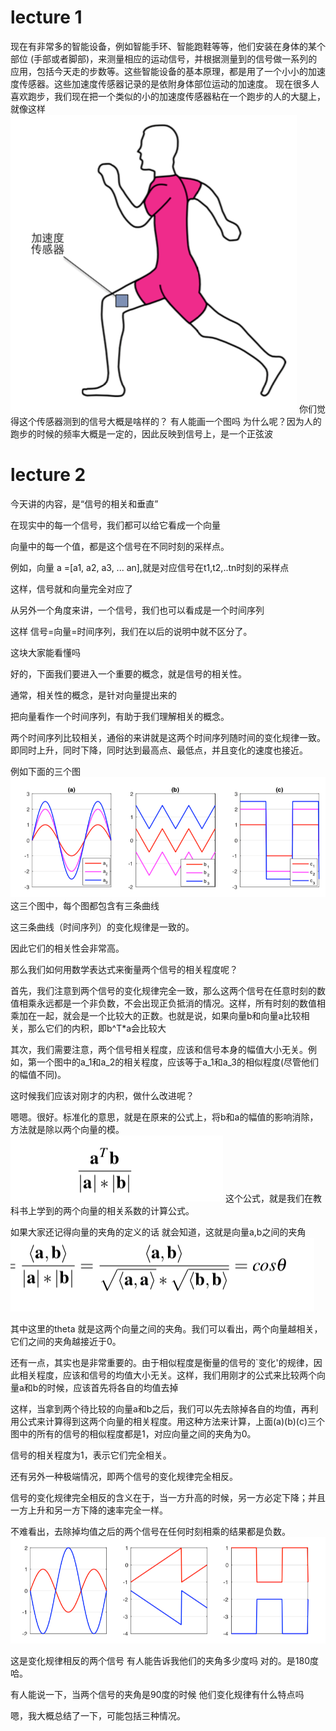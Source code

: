 # lecture 1

现在有非常多的智能设备，例如智能手环、智能跑鞋等等，他们安装在身体的某个部位 (手部或者脚部)，来测量相应的运动信号，并根据测量到的信号做一系列的应用，包括今天走的步数等。这些智能设备的基本原理，都是用了一个小小的加速度传感器。这些加速度传感器记录的是依附身体部位运动的加速度。
现在很多人喜欢跑步，我们现在把一个类似的小的加速度传感器粘在一个跑步的人的大腿上，就像这样
![title](https://raw.githubusercontent.com/HViktorTsoi/gitnote-image/master/gitnote/2019/06/25/1561472532445-1561472532520.png)
你们觉得这个传感器测到的信号大概是啥样的？
有人能画一个图吗
为什么呢？因为人的跑步的时候的频率大概是一定的，因此反映到信号上，是一个正弦波

# lecture 2

今天讲的内容，是“信号的相关和垂直”

在现实中的每一个信号，我们都可以给它看成一个向量

向量中的每一个值，都是这个信号在不同时刻的采样点。

例如，向量 a =[a1, a2, a3, ... an],就是对应信号在t1,t2,..tn时刻的采样点

这样，信号就和向量完全对应了

从另外一个角度来讲，一个信号，我们也可以看成是一个时间序列

这样 信号=向量=时间序列，我们在以后的说明中就不区分了。

这块大家能看懂吗

好的，下面我们要进入一个重要的概念，就是信号的相关性。

通常，相关性的概念，是针对向量提出来的

把向量看作一个时间序列，有助于我们理解相关的概念。

两个时间序列比较相关，通俗的来讲就是这两个时间序列随时间的变化规律一致。即同时上升，同时下降，同时达到最高点、最低点，并且变化的速度也接近。

例如下面的三个图
![title](https://raw.githubusercontent.com/HViktorTsoi/gitnote-image/master/gitnote/2019/06/25/1561472710021-1561472710022.png)
这三个图中，每个图都包含有三条曲线

这三条曲线（时间序列）的变化规律是一致的。

因此它们的相关性会非常高。

那么我们如何用数学表达式来衡量两个信号的相关程度呢？

首先，我们注意到两个信号的变化规律完全一致，那么这两个信号在任意时刻的数值相乘永远都是一个非负数，不会出现正负抵消的情况。这样，所有时刻的数值相乘加在一起，就会是一个比较大的正数。也就是说，如果向量b和向量a比较相关，那么它们的内积，即b^T*a会比较大

其次，我们需要注意，两个信号相关程度，应该和信号本身的幅值大小无关。例如，第一个图中的a_1和a_2的相关程度，应该等于a_1和a_3的相似程度(尽管他们的幅值不同)。

这时候我们应该对刚才的内积，做什么改进呢？

嗯嗯。很好。标准化的意思，就是在原来的公式上，将b和a的幅值的影响消除，方法就是除以两个向量的模。
![title](https://raw.githubusercontent.com/HViktorTsoi/gitnote-image/master/gitnote/2019/06/25/1561473003486-1561473003486.png)
这个公式，就是我们在教科书上学到的两个向量的相关系数的计算公式。

如果大家还记得向量的夹角的定义的话 就会知道，这就是向量a,b之间的夹角
![title](https://raw.githubusercontent.com/HViktorTsoi/gitnote-image/master/gitnote/2019/06/25/1561473114801-1561473114802.png)

其中这里的theta 就是这两个向量之间的夹角。我们可以看出，两个向量越相关，它们之间的夹角越接近于0。

还有一点，其实也是非常重要的。由于相似程度是衡量的信号的`变化'的规律，因此相关程度，应该和信号的均值大小无关。这样，我们用刚才的公式来比较两个向量a和b的时候，应该首先将各自的均值去掉

这样，当拿到两个待比较的向量a和b之后，我们可以先去除掉各自的均值，再利用公式来计算得到这两个向量的相关程度。用这种方法来计算，上面(a)(b)(c)三个图中的所有的信号的相似程度都是1，对应向量之间的夹角为0。

信号的相关程度为1，表示它们完全相关。

还有另外一种极端情况，即两个信号的变化规律完全相反。

信号的变化规律完全相反的含义在于，当一方升高的时候，另一方必定下降；并且一方上升和另一方下降的速率完全一样。

不难看出，去除掉均值之后的两个信号在任何时刻相乘的结果都是负数。
![title](https://raw.githubusercontent.com/HViktorTsoi/gitnote-image/master/gitnote/2019/06/25/1561473399423-1561473399425.png)

这是变化规律相反的两个信号 有人能告诉我他们的夹角多少度吗 对的。是180度哈。

有人能说一下，当两个信号的夹角是90度的时候 他们变化规律有什么特点吗

嗯，我大概总结了一下，可能包括三种情况。